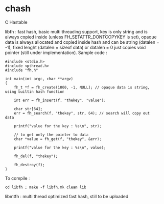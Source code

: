 # chash
C Hastable

libfh : fast hash, basic multi threading support, key is only string and is always copied inside (unless FH_SETATTR_DONTCOPYKEY is set), opaque data is always allocated and copied inside hash and can be string (datalen = -1), fixed lenght (datalen = sizeof data) or datalen = 0 just copies void pointer (still under implementation). Sample code :

```
#include <stdio.h>
#include <pthread.h>
#include "fh.h"

int main(int argc, char **argv)
{
    fh_t *f = fh_create(1000, -1, NULL); // opaque data is string, using builtin hash function

    int err = fh_insert(f, "thekey", "value");

    char str[64];
    err = fh_search(f, "thekey", str, 64); // search will copy out data

    printf("value for the key : %s\n", str);

	// to get only the pointer to data
	char *value = fh_get(f, "thekey", &err);

    printf("value for the key : %s\n", value);

    fh_del(f, "thekey");

    fh_destroy(f);
}

```
To compile :

```
cd libfh ; make -f libfh.mk clean lib
```


libmtfh : multi thread optimized fast hash, still to be uploaded
